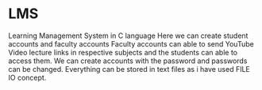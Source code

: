 # LMS
Learning Management System in C language
Here we can create student accounts and faculty accounts 
Faculty accounts can able to send YouTube Video lecture links in respective subjects and the students can able to access them.
We can create accounts with the password and passwords can be changed.
Everything can be stored in text files as i have used FILE IO concept.
